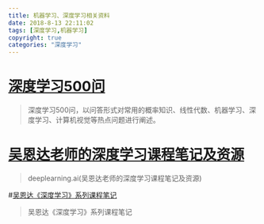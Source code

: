 ```yaml
---
title: 机器学习、深度学习相关资料
date: 2018-8-13 22:11:02
tags: [深度学习,机器学习]
copyright: true
categories: "深度学习"
---
```


# [深度学习500问](https://github.com/scutan90/DeepLearning-500-questions)
>深度学习500问，以问答形式对常用的概率知识、线性代数、机器学习、深度学习、计算机视觉等热点问题进行阐述。

# [吴恩达老师的深度学习课程笔记及资源](https://github.com/fengdu78/deeplearning_ai_books)

> deeplearning.ai(吴恩达老师的深度学习课程笔记及资源)

#[吴恩达《深度学习》系列课程笔记](http://kyonhuang.top/Andrew-Ng-Deep-Learning-notes/#/)
>吴恩达《深度学习》系列课程笔记